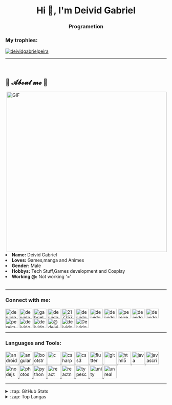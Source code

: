 <h1 align="center">Hi 👋, I'm Deivid Gabriel</h1>
<h3 align="center">Programetion</h3>

<h3 align="left">My trophies:</h3>
<p align="left"> <a href="https://github.com/ryo-ma/github-profile-trophy"><img src="https://github-profile-trophy.vercel.app/?username=deividgabrielpeira" alt="deividgabrielpeira" /></a> </p>

----

<br>
<div>
<h2 align="left"> 🦊  𝓐𝓫𝓸𝓾𝓽 𝓶𝓮  🦊 </h2>
<img hight="400" width="500" alt="GIF" align="right" src="https://camo.githubusercontent.com/2309797487e5e969659a3b545c96151807b04120a9cc2985f632ec94ba00c9f3/68747470733a2f2f6d656469612e67697068792e636f6d2f6d656469612f53576f536b4e36447854737a71494b4571762f67697068792e676966">
<li>
<b>Name:</b> Deivid Gabriel</li>
<li>
<b>Loves:</b> Games,manga and Animes
</li>
<li>
<b>Gender:</b> Male
</li>
<li>
<b>Hobbys:</b> Tech Stuff,Games development and Cosplay
</li>
<li>
<b>Working @:</b> Not working '='
</li>
<br>
</div>

----


<h3 align="left">Connect with me:</h3>
<p align="left">
<a href="https://codepen.io/deividgabrielpeira" target="blank"><img align="center" src="https://cdn.jsdelivr.net/npm/simple-icons@3.0.1/icons/codepen.svg" alt="deividgabrielpeira" height="30" width="40" /></a>
<a href="https://dev.to/deividgabrielpeira" target="blank"><img align="center" src="https://cdn.jsdelivr.net/npm/simple-icons@3.0.1/icons/dev-dot-to.svg" alt="deividgabrielpeira" height="30" width="40" /></a>
<a href="https://twitter.com/gabrieldeividpe" target="blank"><img align="center" src="https://cdn.jsdelivr.net/npm/simple-icons@3.0.1/icons/twitter.svg" alt="gabrieldeividpe" height="30" width="40" /></a>
<a href="https://linkedin.com/in/deividgabrielpere" target="blank"><img align="center" src="https://cdn.jsdelivr.net/npm/simple-icons@3.0.1/icons/linkedin.svg" alt="deividgabrielpere" height="30" width="40" /></a>
<a href="https://stackoverflow.com/users/217757" target="blank"><img align="center" src="https://cdn.jsdelivr.net/npm/simple-icons@3.0.1/icons/stackoverflow.svg" alt="217757" height="30" width="40" /></a>
<a href="https://kaggle.com/deividgabrielpeira" target="blank"><img align="center" src="https://cdn.jsdelivr.net/npm/simple-icons@3.0.1/icons/kaggle.svg" alt="deividgabrielpeira" height="30" width="40" /></a>
<a href="https://fb.com/deividgabrielpereira" target="blank"><img align="center" src="https://cdn.jsdelivr.net/npm/simple-icons@3.0.1/icons/facebook.svg" alt="deividgabrielpereira" height="30" width="40" /></a>
<a href="https://instagram.com/deividgabrielpereriade" target="blank"><img align="center" src="https://cdn.jsdelivr.net/npm/simple-icons@3.0.1/icons/instagram.svg" alt="deividgabrielpereriade" height="30" width="40" /></a>
<a href="https://dribbble.com/pereire" target="blank"><img align="center" src="https://cdn.jsdelivr.net/npm/simple-icons@3.0.1/icons/dribbble.svg" alt="pereire" height="30" width="40" /></a>
<a href="https://www.behance.net/deividgabriel3" target="blank"><img align="center" src="https://cdn.jsdelivr.net/npm/simple-icons@3.0.1/icons/behance.svg" alt="deividgabriel3" height="30" width="40" /></a>
<a href="https://www.codechef.com/users/deividgabrielp" target="blank"><img align="center" src="https://cdn.jsdelivr.net/npm/simple-icons@3.1.0/icons/codechef.svg" alt="deividgabrielp" height="30" width="40" /></a>
<a href="https://www.hackerrank.com/pereiradeolivei1" target="blank"><img align="center" src="https://cdn.jsdelivr.net/npm/simple-icons@3.0.1/icons/hackerrank.svg" alt="pereiradeolivei1" height="30" width="40" /></a>
<a href="https://codeforces.com/profile/deividgabrielpeira" target="blank"><img align="center" src="https://cdn.jsdelivr.net/npm/simple-icons@3.0.1/icons/codeforces.svg" alt="deividgabrielpeira" height="30" width="40" /></a>
<a href="https://www.leetcode.com/deividgabrielpeira" target="blank"><img align="center" src="https://cdn.jsdelivr.net/npm/simple-icons@3.0.1/icons/leetcode.svg" alt="deividgabrielpeira" height="30" width="40" /></a>
<a href="https://www.hackerearth.com/@deivid6" target="blank"><img align="center" src="https://cdn.jsdelivr.net/npm/simple-icons@3.0.1/icons/hackerearth.svg" alt="@deivid6" height="30" width="40" /></a>
<a href="https://www.topcoder.com/members/deividgabrielp" target="blank"><img align="center" src="https://cdn.jsdelivr.net/npm/simple-icons@3.0.1/icons/topcoder.svg" alt="deividgabrielp" height="30" width="40" /></a>
<a href="https://discord.gg/Deividgab#5479" target="blank"><img align="center" src="https://cdn.jsdelivr.net/npm/simple-icons@3.0.1/icons/discord.svg" alt="Deividgab#5479" height="30" width="40" /></a>
</p>

----


<h3 align="left">Languages and Tools:</h3>
<p align="left"> <a href="https://developer.android.com" target="_blank"> <img src="https://devicons.github.io/devicon/devicon.git/icons/android/android-original-wordmark.svg" alt="android" width="40" height="40"/> </a> <a href="https://angular.io" target="_blank"> <img src="https://devicons.github.io/devicon/devicon.git/icons/angularjs/angularjs-original.svg" alt="angularjs" width="40" height="40"/> </a> <a href="https://getbootstrap.com" target="_blank"> <img src="https://devicons.github.io/devicon/devicon.git/icons/bootstrap/bootstrap-plain.svg" alt="bootstrap" width="40" height="40"/> </a> <a href="https://www.cprogramming.com/" target="_blank"> <img src="https://devicons.github.io/devicon/devicon.git/icons/c/c-original.svg" alt="c" width="40" height="40"/> </a> <a href="https://www.w3schools.com/cs/" target="_blank"> <img src="https://devicons.github.io/devicon/devicon.git/icons/csharp/csharp-original.svg" alt="csharp" width="40" height="40"/> </a> <a href="https://www.w3schools.com/css/" target="_blank"> <img src="https://devicons.github.io/devicon/devicon.git/icons/css3/css3-original-wordmark.svg" alt="css3" width="40" height="40"/> </a> <a href="https://flutter.dev" target="_blank"> <img src="https://www.vectorlogo.zone/logos/flutterio/flutterio-icon.svg" alt="flutter" width="40" height="40"/> </a> <a href="https://git-scm.com/" target="_blank"> <img src="https://www.vectorlogo.zone/logos/git-scm/git-scm-icon.svg" alt="git" width="40" height="40"/> </a> <a href="https://www.w3.org/html/" target="_blank"> <img src="https://devicons.github.io/devicon/devicon.git/icons/html5/html5-original-wordmark.svg" alt="html5" width="40" height="40"/> </a> <a href="https://www.java.com" target="_blank"> <img src="https://devicons.github.io/devicon/devicon.git/icons/java/java-original-wordmark.svg" alt="java" width="40" height="40"/> </a> <a href="https://developer.mozilla.org/en-US/docs/Web/JavaScript" target="_blank"> <img src="https://devicons.github.io/devicon/devicon.git/icons/javascript/javascript-original.svg" alt="javascript" width="40" height="40"/> </a> <a href="https://nodejs.org" target="_blank"> <img src="https://devicons.github.io/devicon/devicon.git/icons/nodejs/nodejs-original-wordmark.svg" alt="nodejs" width="40" height="40"/> </a> <a href="https://www.photoshop.com/en" target="_blank"> <img src="https://devicons.github.io/devicon/devicon.git/icons/photoshop/photoshop-plain.svg" alt="photoshop" width="40" height="40"/> </a> <a href="https://www.python.org" target="_blank"> <img src="https://devicons.github.io/devicon/devicon.git/icons/python/python-original.svg" alt="python" width="40" height="40"/> </a> <a href="https://reactjs.org/" target="_blank"> <img src="https://devicons.github.io/devicon/devicon.git/icons/react/react-original-wordmark.svg" alt="react" width="40" height="40"/> </a> <a href="https://reactnative.dev/" target="_blank"> <img src="https://reactnative.dev/img/header_logo.svg" alt="reactnative" width="40" height="40"/> </a> <a href="https://www.typescriptlang.org/" target="_blank"> <img src="https://devicons.github.io/devicon/devicon.git/icons/typescript/typescript-original.svg" alt="typescript" width="40" height="40"/> </a> <a href="https://unity.com/" target="_blank"> <img src="https://www.vectorlogo.zone/logos/unity3d/unity3d-icon.svg" alt="unity" width="40" height="40"/> </a> <a href="https://unrealengine.com/" target="_blank"> <img src="https://raw.githubusercontent.com/kenangundogan/fontisto/036b7eca71aab1bef8e6a0518f7329f13ed62f6b/icons/svg/brand/unreal-engine.svg" alt="unreal" width="40" height="40"/> </a> </p>

----


<details>
  <summary>:zap: GitHub Stats</summary>
  <p><img align="center" alt="deividgabrielpeira's GitHub Stats" src="https://github-readme-stats.vercel.app/api?username=deividgabrielpeira&show_icons=true&hide_border=true" /></p>
</details>

<details>
<summary>:zap: Top Langas</summary>
<p><img align="center" src="https://github-readme-stats.vercel.app/api/top-langs?username=deividgabrielpeira&show_icons=true&locale=en&layout=compact" alt="deividgabrielpeira" /></p>
</details>